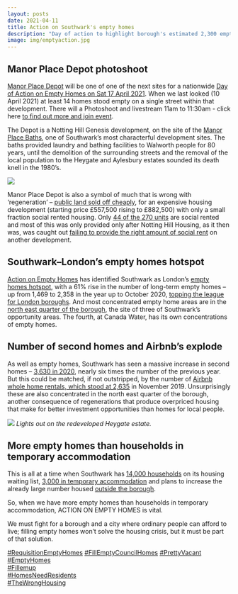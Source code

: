 ```yaml
---
layout: posts
date: 2021-04-11
title: Action on Southwark's empty homes
description: "Day of action to highlight borough's estimated 2,300 empty homes"
image: img/emptyaction.jpg
---
```

## Manor Place Depot photoshoot

[Manor Place Depot](https://www.nhgsales.com/sales-developments/manor-place-depot/) will be one of one of the next sites for a nationwide [Day of Action on Empty Homes on Sat 17 April 2021](https://www.actiononemptyhomes.org/day-of-action). When we last looked (10 April 2021) at least 14 homes stood empty on a single street within that development.  There will a Photoshoot and livestream 11am to 11:30am - click here [to find out more and join event](https://www.facebook.com/events/603755493915647/).

The Depot is a Notting Hill Genesis development, on the site of the [Manor Place Baths](https://www.elephantandcastle.org.uk/a-brief-history/manor-place/), one of Southwark’s most characterful development sites. The baths provided laundry and bathing facilities to Walworth people for 80 years, until the demolition of the surrounding streets and the removal of the local population to the Heygate and Aylesbury estates sounded its death knell in the 1980’s.

![](https://35percent.org/img/manorplaceforsale.jpg)

Manor Place Depot is also a symbol of much that is wrong with ‘regeneration’ – [public land sold off cheaply](https://35percent.org/manor-place-depot/), for an expensive housing development (starting price £557,500 rising to £882,500) with only a small fraction social rented housing.  Only [44 of the 270 units](https://planbuild.southwark.gov.uk/documents/?GetDocument=%7b%7b%7b!9Q1EPI%2b575%2fbXRF60n0WDw%3d%3d!%7d%7d%7d) are social rented and most of this was only provided only after Notting Hill Housing, as it then was, was caught out [failing to provide the right amount of social rent](https://35percent.org/2016-12-12-ombudsman-slams-southwark-for-no-s106-monitoring/) on another development.

## Southwark–London’s empty homes hotspot

[Action on Empty Homes](https://www.actiononemptyhomes.org/what-we-do) has identified Southwark as London’s [empty homes hotspot](https://www.actiononemptyhomes.org/Handlers/Download.ashx?IDMF=37082220-f6ea-4a60-825d-e772d7fb1dd1), with a 61% rise in the number of long-term empty homes – up from 1,469 to 2,358 in the year up to October 2020, [topping the league for London boroughs](https://www.actiononemptyhomes.org/Handlers/Download.ashx?IDMF=37082220-f6ea-4a60-825d-e772d7fb1dd1).  And most concentrated empty home areas are in the [north east quarter of the borough](https://www.actiononemptyhomes.org/Handlers/Download.ashx?IDMF=37082220-f6ea-4a60-825d-e772d7fb1dd1), the site of three of Southwark’s opportunity areas.  The fourth, at Canada Water, has its own concentrations of empty homes.

## Number of second homes and Airbnb’s explode

As well as empty homes, Southwark has seen a massive increase in second homes – [3,630 in 2020](https://www.actiononemptyhomes.org/Handlers/Download.ashx?IDMF=37082220-f6ea-4a60-825d-e772d7fb1dd1), nearly six times the number of the previous year.  But this could be matched, if not outstripped, by the number of [Airbnb whole home rentals, which stood at 2,635](https://www.actiononemptyhomes.org/Handlers/Download.ashx?IDMF=37082220-f6ea-4a60-825d-e772d7fb1dd1) in November 2019.  Unsurprisingly these are also concentrated in the north east quarter of the borough, another consequence of regenerations that produce overpriced housing that make for better investment opportunities than homes for local people.

![](https://35percent.org/img/lightsoutheygate.jpeg)
*Lights out on the redeveloped Heygate estate.*

## More empty homes than households in temporary accommodation

This is all at a time when Southwark has [14,000 households](https://moderngov.southwark.gov.uk/documents/s93304/Report%20Empty%20Homes%20Action%20Plan.pdf) on its housing waiting list, [3,000 in temporary accommodation](https://www.southwarknews.co.uk/news/millions-pledged-for-temporary-accommodation-but-most-people-will-be-housed-outside-southwark/) and plans to increase the already large number housed [outside the borough](https://www.southwarknews.co.uk/news/millions-pledged-for-temporary-accommodation-but-most-people-will-be-housed-outside-southwark/).

So, when we have more empty homes than households in temporary accommodation, ACTION ON EMPTY HOMES is vital.


We must fight for a borough and a city where ordinary people can afford to live; filling empty homes won’t solve the housing crisis, but it must be part of that solution.


[#RequisitionEmptyHomes](https://www.facebook.com/hashtag/requisitionemptyhomes)
[#FillEmptyCouncilHomes](https://www.facebook.com/hashtag/fillemptycouncilhomes)
[#PrettyVacant](https://www.facebook.com/hashtag/prettyvacant)   
[#EmptyHomes](https://www.facebook.com/hashtag/emptyhomes)   
[#Fillemup](https://www.facebook.com/hashtag/fillemptycouncilhomes)  
[#HomesNeedResidents](https://www.facebook.com/hashtag/homesneedresidents)   
[#TheWrongHousing](https://www.facebook.com/hashtag/thewronghousing)
